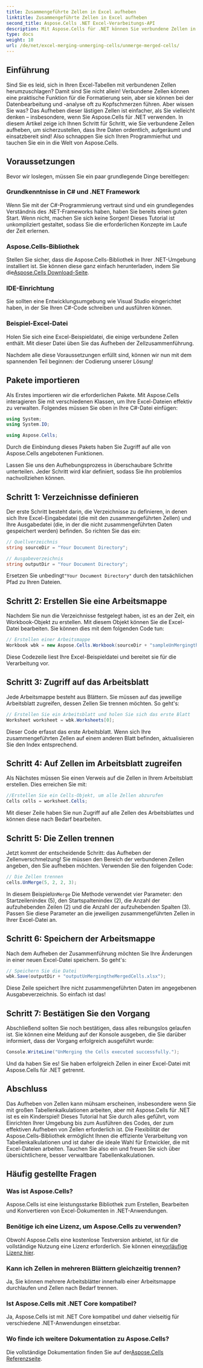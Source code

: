 ```yaml
---
title: Zusammengeführte Zellen in Excel aufheben
linktitle: Zusammengeführte Zellen in Excel aufheben
second_title: Aspose.Cells .NET Excel-Verarbeitungs-API
description: Mit Aspose.Cells für .NET können Sie verbundene Zellen in Excel ganz einfach trennen. Folgen Sie unserer Schritt-für-Schritt-Anleitung, um bessere Tabellen zu erstellen.
type: docs
weight: 10
url: /de/net/excel-merging-unmerging-cells/unmerge-merged-cells/
---
```

## Einführung

Sind Sie es leid, sich in Ihren Excel-Tabellen mit verbundenen Zellen herumzuschlagen? Damit sind Sie nicht allein! Verbundene Zellen können eine praktische Funktion für die Formatierung sein, aber sie können bei der Datenbearbeitung und -analyse oft zu Kopfschmerzen führen. Aber wissen Sie was? Das Aufheben dieser lästigen Zellen ist einfacher, als Sie vielleicht denken – insbesondere, wenn Sie Aspose.Cells für .NET verwenden. In diesem Artikel zeige ich Ihnen Schritt für Schritt, wie Sie verbundene Zellen aufheben, um sicherzustellen, dass Ihre Daten ordentlich, aufgeräumt und einsatzbereit sind! Also schnappen Sie sich Ihren Programmierhut und tauchen Sie ein in die Welt von Aspose.Cells.

## Voraussetzungen

Bevor wir loslegen, müssen Sie ein paar grundlegende Dinge bereitlegen:

### Grundkenntnisse in C# und .NET Framework
Wenn Sie mit der C#-Programmierung vertraut sind und ein grundlegendes Verständnis des .NET-Frameworks haben, haben Sie bereits einen guten Start. Wenn nicht, machen Sie sich keine Sorgen! Dieses Tutorial ist unkompliziert gestaltet, sodass Sie die erforderlichen Konzepte im Laufe der Zeit erlernen.

### Aspose.Cells-Bibliothek
Stellen Sie sicher, dass die Aspose.Cells-Bibliothek in Ihrer .NET-Umgebung installiert ist. Sie können diese ganz einfach herunterladen, indem Sie die[Aspose.Cells Download-Seite](https://releases.aspose.com/cells/net/).

### IDE-Einrichtung
Sie sollten eine Entwicklungsumgebung wie Visual Studio eingerichtet haben, in der Sie Ihren C#-Code schreiben und ausführen können.

### Beispiel-Excel-Datei
Holen Sie sich eine Excel-Beispieldatei, die einige verbundene Zellen enthält. Mit dieser Datei üben Sie das Aufheben der Zellzusammenführung.

Nachdem alle diese Voraussetzungen erfüllt sind, können wir nun mit dem spannenden Teil beginnen: der Codierung unserer Lösung!

## Pakete importieren

Als Erstes importieren wir die erforderlichen Pakete. Mit Aspose.Cells interagieren Sie mit verschiedenen Klassen, um Ihre Excel-Dateien effektiv zu verwalten. Folgendes müssen Sie oben in Ihre C#-Datei einfügen:

```csharp
using System;
using System.IO;

using Aspose.Cells;
```

Durch die Einbindung dieses Pakets haben Sie Zugriff auf alle von Aspose.Cells angebotenen Funktionen.

Lassen Sie uns den Aufhebungsprozess in überschaubare Schritte unterteilen. Jeder Schritt wird klar definiert, sodass Sie ihn problemlos nachvollziehen können.

## Schritt 1: Verzeichnisse definieren

Der erste Schritt besteht darin, die Verzeichnisse zu definieren, in denen sich Ihre Excel-Eingabedatei (die mit den zusammengeführten Zellen) und Ihre Ausgabedatei (die, in der die nicht zusammengeführten Daten gespeichert werden) befinden. So richten Sie das ein:

```csharp
// Quellverzeichnis
string sourceDir = "Your Document Directory"; 

// Ausgabeverzeichnis
string outputDir = "Your Document Directory"; 
```

 Ersetzen Sie unbedingt`"Your Document Directory"` durch den tatsächlichen Pfad zu Ihren Dateien.

## Schritt 2: Erstellen Sie eine Arbeitsmappe

Nachdem Sie nun die Verzeichnisse festgelegt haben, ist es an der Zeit, ein Workbook-Objekt zu erstellen. Mit diesem Objekt können Sie die Excel-Datei bearbeiten. Sie können dies mit dem folgenden Code tun:

```csharp
// Erstellen einer Arbeitsmappe
Workbook wbk = new Aspose.Cells.Workbook(sourceDir + "sampleUnMergingtheMergedCells.xlsx");
```

Diese Codezeile liest Ihre Excel-Beispieldatei und bereitet sie für die Verarbeitung vor. 

## Schritt 3: Zugriff auf das Arbeitsblatt

Jede Arbeitsmappe besteht aus Blättern. Sie müssen auf das jeweilige Arbeitsblatt zugreifen, dessen Zellen Sie trennen möchten. So geht's:

```csharp
// Erstellen Sie ein Arbeitsblatt und holen Sie sich das erste Blatt
Worksheet worksheet = wbk.Worksheets[0];
```

Dieser Code erfasst das erste Arbeitsblatt. Wenn sich Ihre zusammengeführten Zellen auf einem anderen Blatt befinden, aktualisieren Sie den Index entsprechend.

## Schritt 4: Auf Zellen im Arbeitsblatt zugreifen

Als Nächstes müssen Sie einen Verweis auf die Zellen in Ihrem Arbeitsblatt erstellen. Dies erreichen Sie mit:

```csharp
//Erstellen Sie ein Cells-Objekt, um alle Zellen abzurufen
Cells cells = worksheet.Cells;
```

Mit dieser Zeile haben Sie nun Zugriff auf alle Zellen des Arbeitsblattes und können diese nach Bedarf bearbeiten.

## Schritt 5: Die Zellen trennen

Jetzt kommt der entscheidende Schritt: das Aufheben der Zellenverschmelzung! Sie müssen den Bereich der verbundenen Zellen angeben, den Sie aufheben möchten. Verwenden Sie den folgenden Code:

```csharp
// Die Zellen trennen
cells.UnMerge(5, 2, 2, 3);
```

 In diesem Beispiel`UnMerge` Die Methode verwendet vier Parameter: den Startzeilenindex (5), den Startspaltenindex (2), die Anzahl der aufzuhebenden Zeilen (2) und die Anzahl der aufzuhebenden Spalten (3). Passen Sie diese Parameter an die jeweiligen zusammengeführten Zellen in Ihrer Excel-Datei an.

## Schritt 6: Speichern der Arbeitsmappe

Nach dem Aufheben der Zusammenführung möchten Sie Ihre Änderungen in einer neuen Excel-Datei speichern. So geht's:

```csharp
// Speichern Sie die Datei
wbk.Save(outputDir + "outputUnMergingtheMergedCells.xlsx");
```

Diese Zeile speichert Ihre nicht zusammengeführten Daten im angegebenen Ausgabeverzeichnis. So einfach ist das!

## Schritt 7: Bestätigen Sie den Vorgang

Abschließend sollten Sie noch bestätigen, dass alles reibungslos gelaufen ist. Sie können eine Meldung auf der Konsole ausgeben, die Sie darüber informiert, dass der Vorgang erfolgreich ausgeführt wurde:

```csharp
Console.WriteLine("UnMerging the Cells executed successfully.");
```

Und da haben Sie es! Sie haben erfolgreich Zellen in einer Excel-Datei mit Aspose.Cells für .NET getrennt.

## Abschluss

Das Aufheben von Zellen kann mühsam erscheinen, insbesondere wenn Sie mit großen Tabellenkalkulationen arbeiten, aber mit Aspose.Cells für .NET ist es ein Kinderspiel! Dieses Tutorial hat Sie durch alles geführt, vom Einrichten Ihrer Umgebung bis zum Ausführen des Codes, der zum effektiven Aufheben von Zellen erforderlich ist. Die Flexibilität der Aspose.Cells-Bibliothek ermöglicht Ihnen die effiziente Verarbeitung von Tabellenkalkulationen und ist daher die ideale Wahl für Entwickler, die mit Excel-Dateien arbeiten. Tauchen Sie also ein und freuen Sie sich über übersichtlichere, besser verwaltbare Tabellenkalkulationen.

## Häufig gestellte Fragen

### Was ist Aspose.Cells?  
Aspose.Cells ist eine leistungsstarke Bibliothek zum Erstellen, Bearbeiten und Konvertieren von Excel-Dokumenten in .NET-Anwendungen.

### Benötige ich eine Lizenz, um Aspose.Cells zu verwenden?  
 Obwohl Aspose.Cells eine kostenlose Testversion anbietet, ist für die vollständige Nutzung eine Lizenz erforderlich. Sie können eine[vorläufige Lizenz hier](https://purchase.aspose.com/temporary-license/).

### Kann ich Zellen in mehreren Blättern gleichzeitig trennen?  
Ja, Sie können mehrere Arbeitsblätter innerhalb einer Arbeitsmappe durchlaufen und Zellen nach Bedarf trennen.

### Ist Aspose.Cells mit .NET Core kompatibel?  
Ja, Aspose.Cells ist mit .NET Core kompatibel und daher vielseitig für verschiedene .NET-Anwendungen einsetzbar.

### Wo finde ich weitere Dokumentation zu Aspose.Cells?  
 Die vollständige Dokumentation finden Sie auf der[Aspose.Cells Referenzseite](https://reference.aspose.com/cells/net/).
